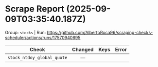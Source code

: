# Scrape Report (2025-09-09T03:35:40.187Z)

Group: `stocks`  |  Run: https://github.com/AlbertoRoca96/scraping-checks-scheduler/actions/runs/17570940695

| Check | Changed | Keys | Error |
|---|:---:|:--|:--|
| `stock_ntdoy_global_quote` | — |  |  |
